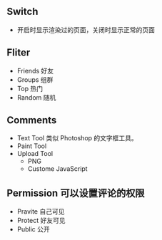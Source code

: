 ## Switch
- 开启时显示渲染过的页面，关闭时显示正常的页面
  
## Fliter
- Friends 好友
- Groups 组群
- Top 热门
- Random 随机
  
## Comments
- Text Tool
  类似 Photoshop 的文字框工具。
- Paint Tool
- Upload Tool
  - PNG
  - Custome JavaScript
  
## Permission 可以设置评论的权限
- Pravite 自己可见
- Protect 好友可见
- Public 公开
 
